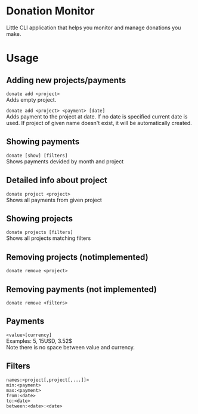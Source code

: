 # Donation Monitor

Little CLI application that helps you monitor and manage donations you make.

# Usage
## Adding new projects/payments
`donate add <project>`  
Adds empty project.

`donate add <project> <payment> [date]`  
Adds payment to the project at date. If no date is specified current date is used. If project of given name doesn't exist, it will be automatically created. 

## Showing payments
`donate [show] [filters]`  
Shows payments devided by month and project

## Detailed info about project
`donate project <project>`  
Shows all payments from given project

## Showing projects
`donate projects [filters]`  
Shows all projects matching filters

## Removing projects (notimplemented)
`donate remove <project>`

## Removing payments (not implemented)
`donate remove <filters>`

## Payments
`<value>[currency]`  
Examples: 5, 15USD, 3.52$  
Note there is no space between value and currency.

## Filters
`names:<project[,project[,...]]>`  
`min:<payment>`  
`max:<payment>`  
`from:<date>`  
`to:<date>`  
`between:<date>:<date>`
